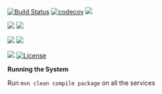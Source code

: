 
[![Build Status](https://travis-ci.org/stackroute/ibm-wave3-quizify.svg?branch=master)](https://travis-ci.org/stackroute/ibm-wave3-quizify)
[![codecov](https://codecov.io/gh/stackroute/ibm-wave3-quizify/branch/master/graph/badge.svg)](https://codecov.io/gh/stackroute/ibm-wave3-quizify)
![](https://img.shields.io/codecov/c/github/stackroute/ibm-wave3-quizify.svg?style=flat)

![](https://img.shields.io/snyk/vulnerabilities/github/stackroute/ibm-wave3-quizify.svg?style=popout)
![](https://img.shields.io/github/issues/stackroute/ibm-wave3-quizify.svg?style=popout)

![](https://img.shields.io/github/contributors/stackroute/ibm-wave3-quizify.svg?style=popout)
![](https://img.shields.io/github/last-commit/stackroute/ibm-wave3-quizify.svg?style=popout)

![](https://img.shields.io/github/repo-size/stackroute/ibm-wave3-quizify.svg?style=popout)
[![License](https://img.shields.io/badge/License-Apache%202.0-blue.svg)](https://opensource.org/licenses/Apache-2.0)

****Running the System****

Run ```mvn clean compile package``` on all the services
